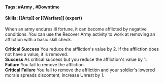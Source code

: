 #### Tags: #Army , #Downtime 

#### Skills: [[Arts]] or [[Warfare]] (expert)

When an army endures ill fortune, it can become afflicted by negative conditions. You can use the Recover Army activity to work at removing an affliction with a basic skill check.

**Critical Success** You reduce the affliction's value by 2. If the affliction does not have a value, it is removed.  
**Success** As critical success but you reduce the affliction's value by 1.
**Failure** You fail to remove the affliction.  
**Critical Failure** You fail to remove the affliction and your soldier's lowered morale spreads discontent; increase Unrest by 1. 